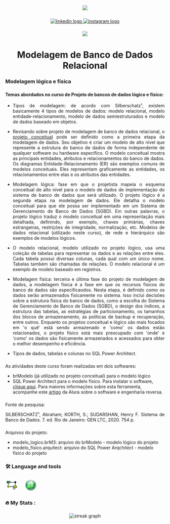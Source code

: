 <div align="center">
  <img height="150" src="https://camo.githubusercontent.com/62da68eb62b1e5f175f7d1f0191dd89a653d7908feb22d37d4a0ab07365d6791/68747470733a2f2f6d656469612e67697068792e636f6d2f6d656469612f4d3967624264396e6244724f5475314d71782f67697068792e676966"  />
</div>

###

<div align="center">
  <a href="https://www.linkedin.com/in/carlos-campanari/" target="_blank">
    <img src="https://img.shields.io/static/v1?message=LinkedIn&logo=linkedin&label=&color=0077B5&logoColor=white&labelColor=&style=for-the-badge" height="25" alt="linkedin logo"  />
  </a>
  <a href="https://www.instagram.com/campanaricarlos/" target="_blank">
    <img src="https://img.shields.io/static/v1?message=Instagram&logo=instagram&label=&color=E4405F&logoColor=white&labelColor=&style=for-the-badge" height="25" alt="instagram logo"  />
  </a>
</div>

###

<div align="center">
  <img src="https://visitor-badge.laobi.icu/badge?page_id=ccampa896.ccampa896&"  />
</div>

###

<h1 align="center">Modelagem de Banco de Dados Relacional</h1>

###

<h3 align="left">Modelagem lógica e física</h3>

###

<h4>Temas abordados no curso de Projeto de bancos de dados lógico e físico:</h4>

<ul>
  <li><p align="justify">Tipos de modelagem: de acordo com Silberschatz¹, existem basicamente 4 tipos de modelos de dados: modelo relacional, modelo entidade-relacionamento, modelo de dados semiestruturados e modelo de dados baseado em objetos.</p></li>
  <li><p align="justify">Revisando sobre projeto de modelagem de banco de dados relacional, o <a href="https://github.com/ccampa896/modelagem-conceitual" taget="_blank">projeto conceitual</a> pode ser definido como a primeira etapa da modelagem de dados. Seu objetivo é criar um modelo de alto nível que represente a estrutura do banco de dados de forma independente de qualquer software ou hardware específico. O modelo conceitual mostra as principais entidades, atributos e relacionamentos do banco de dados. Os diagramas Entidade-Relacionamento (ER) são exemplos comuns de modelos conceituais. Eles representam graficamente as entidades, os relacionamentos entre elas e os atributos das entidades.</p></li>
  <li><p align="justify">Modelagem lógica: fase em que o projetista mapeia o esquema conceitual de alto nível para o modelo de dados de implementação do sistema de banco de dados que será utilizado. O projeto lógico é a segunda etapa na modelagem de dados. Ele detalha o modelo conceitual para que ele possa ser implementado em um Sistema de Gerenciamento de Banco de Dados (SGBD). Em outras palavras, o projeto lógico traduz o modelo conceitual em uma representação mais detalhada, definindo, por exemplo, chaves primárias, chaves estrangeiras, restrições de integridade, normalização, etc. Modelos de dados relacional (utilizado neste curso), de rede e hierárquico são exemplos de modelos lógicos.</p></li>
  <li><p align="justify">O modelo relacional, modelo utilizado no projeto lógico, usa uma coleção de tabelas para representar os dados e as relações entre eles. Cada tabela possui diversas colunas, cada qual com um único nome. Tabelas também são chamadas de relações. O modelo relacional é um exemplo de modelo baseado em registros.</p></li>
  <li><p align="justify">Modelagem física: terceira e última fase do projeto de modelagem de dados, a modelagem física é a fase em que os recursos físicos do banco de dados são especificaodos. Nesta etapa, é definido como os dados serão armazenados fisicamente no sistema. Isso inclui decisões sobre a estrutura física do banco de dados, como a escolha do Sistema de Gerenciamento de Banco de Dados (SGBD), o design dos índices, a estrutura das tabelas, as estratégias de particionamento, os tamanhos dos blocos de armazenamento, as políticas de backup e recuperação, entre outros. Enquanto os projetos conceitual e lógico são mais focados em 'o quê' está sendo armazenado e 'como' os dados estão relacionados, o projeto físico está mais preocupado com 'onde' e 'como' os dados são fisicamente armazenados e acessados para obter o melhor desempenho e eficiência.</p></li>
  <li><p align="left">Tipos de dados, tabelas e colunas no SQL Power Architect.</p></li>
</ul>

###

<p align="justify">As atividades deste curso foram realizadas em dois softwares:</p>

<ul>
  <li>brModelo (já utilizado no projeto conceitual) para o modelo lógico</li>
  <li>SQL Power Architect para o modelo físico. Para instalar o software, <a href="https://bestofbi.com/architect-download/" target="_blank">clique aqui</a>. Para maiores informações sobre esta ferramenta, acompanhe este <a href="https://www.alura.com.br/artigos/engenharia-reversa-power-architect" target="_blank">artigo</a> da Alura sobre o software e engenharia reversa.</li>
</ul>

###

<p>Fonte de pesquisa:</p>
<p align="justify">SILBERSCHATZ¹, Abraham; KORTH, S.; SUDARSHAN, Henry F. Sistema de Banco de Dados. 7. ed. Rio de Janeiro: GEN LTC, 2020. 754 p.</p>

###

<p>Arquivos do projeto:</p>
<ul>
  <li>modelo_logico.brM3: arquivo do brModelo - modelo lógico do projeto</li>
  <li>modelo_fisico.arquitect: arquivo do SQL Power Arqchitect - modelo físico do projeto</li>
</ul>

###

<h3 align="left">🛠 Language and tools</h3>

###

<div align="left">
  <img src="./brmodelo3.png" height="40" alt="brModelo"  />
  <img width="12" />
  <img src="./power.jpeg" height="40" alt="SQL Power Arquitect"  />
</div>

###

<h3 align="left">🔥   My Stats :</h3>

###

<div align="center">
  <img src="https://streak-stats.demolab.com?user=ccampa896&locale=en&mode=daily&theme=dark&hide_border=false&border_radius=5&order=3" height="220" alt="streak graph"  />
</div>

###
